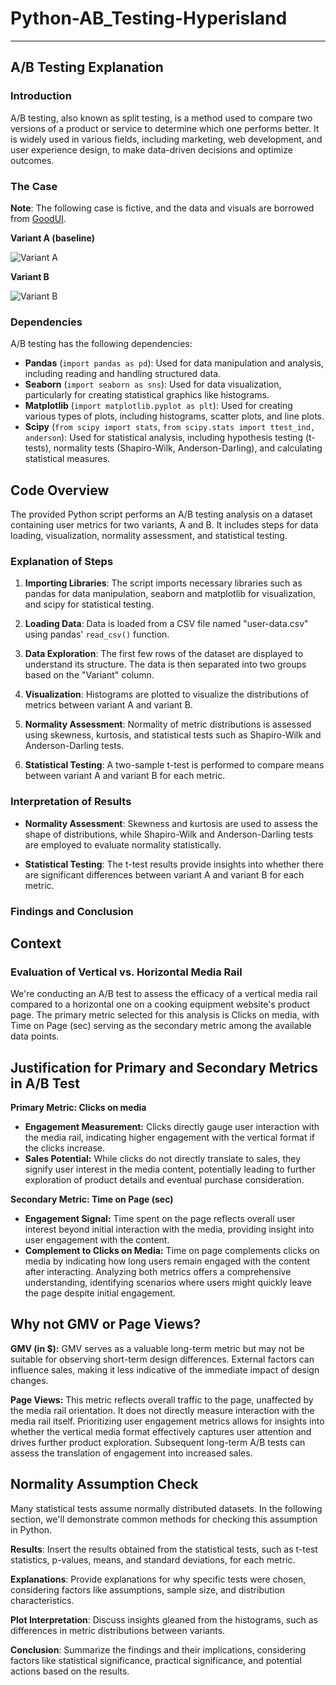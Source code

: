 # Python-AB_Testing-Hyperisland

---

## A/B Testing Explanation

### Introduction

A/B testing, also known as split testing, is a method used to compare two versions of a product or service to determine which one performs better. It is widely used in various fields, including marketing, web development, and user experience design, to make data-driven decisions and optimize outcomes.

### The Case

**Note**: The following case is fictive, and the data and visuals are borrowed from [GoodUI](https://goodui.org/patterns/126/tests/411/).

**Variant A (baseline)**

![Variant A](https://github.com/barisyukselcoding/Python-AB_Testing-Hyperisland/assets/135212402/19f80412-7584-43e7-a1ca-97276c390dba)

**Variant B**

![Variant B](https://github.com/barisyukselcoding/Python-AB_Testing-Hyperisland/assets/135212402/3c13b7db-907e-4b3a-9a3e-d4a1cca138ca)

### Dependencies

A/B testing has the following dependencies:

- **Pandas** (`import pandas as pd`): Used for data manipulation and analysis, including reading and handling structured data.
- **Seaborn** (`import seaborn as sns`): Used for data visualization, particularly for creating statistical graphics like histograms.
- **Matplotlib** (`import matplotlib.pyplot as plt`): Used for creating various types of plots, including histograms, scatter plots, and line plots.
- **Scipy** (`from scipy import stats`, `from scipy.stats import ttest_ind, anderson`): Used for statistical analysis, including hypothesis testing (t-tests), normality tests (Shapiro-Wilk, Anderson-Darling), and calculating statistical measures.

## Code Overview

The provided Python script performs an A/B testing analysis on a dataset containing user metrics for two variants, A and B. It includes steps for data loading, visualization, normality assessment, and statistical testing.

### Explanation of Steps

1. **Importing Libraries**: The script imports necessary libraries such as pandas for data manipulation, seaborn and matplotlib for visualization, and scipy for statistical testing.
   
2. **Loading Data**: Data is loaded from a CSV file named "user-data.csv" using pandas' `read_csv()` function.
   
3. **Data Exploration**: The first few rows of the dataset are displayed to understand its structure. The data is then separated into two groups based on the "Variant" column.
   
4. **Visualization**: Histograms are plotted to visualize the distributions of metrics between variant A and variant B.
   
5. **Normality Assessment**: Normality of metric distributions is assessed using skewness, kurtosis, and statistical tests such as Shapiro-Wilk and Anderson-Darling tests.
   
6. **Statistical Testing**: A two-sample t-test is performed to compare means between variant A and variant B for each metric.

### Interpretation of Results

- **Normality Assessment**: Skewness and kurtosis are used to assess the shape of distributions, while Shapiro-Wilk and Anderson-Darling tests are employed to evaluate normality statistically.
  
- **Statistical Testing**: The t-test results provide insights into whether there are significant differences between variant A and variant B for each metric.

### Findings and Conclusion

## Context

### Evaluation of Vertical vs. Horizontal Media Rail

We're conducting an A/B test to assess the efficacy of a vertical media rail compared to a horizontal one on a cooking equipment website's product page. The primary metric selected for this analysis is Clicks on media, with Time on Page (sec) serving as the secondary metric among the available data points.

## Justification for Primary and Secondary Metrics in A/B Test

**Primary Metric: Clicks on media**

- **Engagement Measurement:** Clicks directly gauge user interaction with the media rail, indicating higher engagement with the vertical format if the clicks increase.
- **Sales Potential:** While clicks do not directly translate to sales, they signify user interest in the media content, potentially leading to further exploration of product details and eventual purchase consideration.

**Secondary Metric: Time on Page (sec)**

- **Engagement Signal:** Time spent on the page reflects overall user interest beyond initial interaction with the media, providing insight into user engagement with the content.
- **Complement to Clicks on Media:** Time on page complements clicks on media by indicating how long users remain engaged with the content after interacting. Analyzing both metrics offers a comprehensive understanding, identifying scenarios where users might quickly leave the page despite initial engagement.

## Why not GMV or Page Views?

**GMV (in $):** GMV serves as a valuable long-term metric but may not be suitable for observing short-term design differences. External factors can influence sales, making it less indicative of the immediate impact of design changes.

**Page Views:** This metric reflects overall traffic to the page, unaffected by the media rail orientation. It does not directly measure interaction with the media rail itself. Prioritizing user engagement metrics allows for insights into whether the vertical media format effectively captures user attention and drives further product exploration. Subsequent long-term A/B tests can assess the translation of engagement into increased sales.

## Normality Assumption Check

Many statistical tests assume normally distributed datasets. In the following section, we'll demonstrate common methods for checking this assumption in Python.




**Results**: Insert the results obtained from the statistical tests, such as t-test statistics, p-values, means, and standard deviations, for each metric.

**Explanations**: Provide explanations for why specific tests were chosen, considering factors like assumptions, sample size, and distribution characteristics.

**Plot Interpretation**: Discuss insights gleaned from the histograms, such as differences in metric distributions between variants.

**Conclusion**: Summarize the findings and their implications, considering factors like statistical significance, practical significance, and potential actions based on the results.
